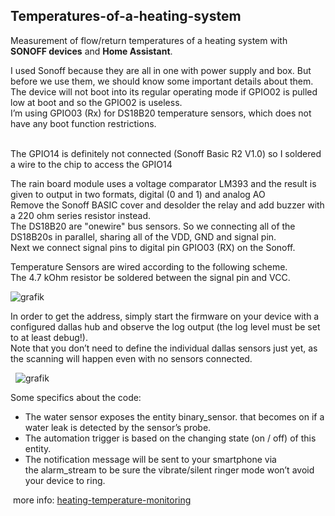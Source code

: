 ## Temperatures-of-a-heating-system
Measurement of flow/return temperatures of a heating system with **SONOFF devices** and **Home Assistant**.


I used Sonoff because they are all in one with power supply and box. But before we use them, we should know some important details about them.
The device will not boot into its regular operating mode if GPIO02 is pulled low at boot and so the GPIO02 is useless.<br>
I’m using GPIO03 (Rx) for DS18B20 temperature sensors, which does not have any boot function restrictions.<br><br>

The GPIO14 is definitely not connected (Sonoff Basic R2 V1.0) so I soldered a wire to the chip to access the GPIO14

The rain board module uses a voltage comparator LM393 and the result is given to output in two formats, digital (0 and 1) and analog AO<br>
Remove the Sonoff BASIC cover and desolder the relay and add buzzer with a 220 ohm series resistor instead.<br>
The DS18B20 are "onewire" bus sensors. So we connecting all of the DS18B20s in parallel, sharing all of the VDD, GND and signal pin.<br>
Next we connect signal pins to digital pin GPIO03 (RX) on the Sonoff.<br>

Temperature Sensors are wired according to the following scheme.<br>
The 4.7 kOhm resistor be soldered between the signal pin and VCC.<br>

![grafik](https://user-images.githubusercontent.com/25223934/210085025-c59d339a-22b3-4f3e-8111-159204b9ddbb.png)


In order to get the address, simply start the firmware on your device with a configured dallas hub and observe the log output (the log level must be set to at least debug!).<br>
Note that you don’t need to define the individual dallas sensors just yet, as the scanning will happen even with no sensors connected.<br>

 
 ![grafik](https://user-images.githubusercontent.com/25223934/210084998-d4a4117d-c1bf-4770-a3e5-a77a26f51bdf.png)


Some specifics about the code:<br>

* The water sensor exposes the entity binary_sensor. that becomes on if a water leak is detected by the sensor’s probe.
* The automation trigger is based on the changing state (on / off) of this entity.
* The notification message will be sent to your smartphone via the alarm_stream to be sure the vibrate/silent ringer mode won’t avoid your device to ring.

 more info: [heating-temperature-monitoring](https://www.forgani.com/electronics-projects/heating-temperature-monitoring/)
